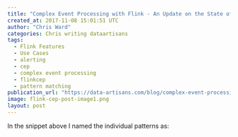 ```yaml
---
title: "Complex Event Processing with Flink - An Update on the State of Flink CEP"
created_at: 2017-11-08 15:01:51 UTC
author: "Chris Ward"
categories: Chris writing dataartisans
tags: 
  - Flink Features
  - Use Cases
  - alerting
  - cep
  - complex event processing
  - flinkcep
  - pattern matching
publication_url: "https://data-artisans.com/blog/complex-event-processing-flink-cep-update"
image: flink-cep-post-image1.png
layout: post
---
```

In the snippet above I named the individual patterns as:

